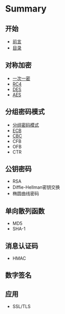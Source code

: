 # Summary

## 开始
* [前言](README.md)
* [目录](SUMMARY.md)

## 对称加密
* [一次一密](docs/chapter-1/一次一密.md)
* [RC4](docs/chapter-1/rc4.md)
* [DES](docs/chapter-1/des.md)
* [AES](docs/chapter-1/aes.md)

## 分组密码模式
* [分组密码模式](docs/chapter-2/分组密码模式.md)
* [ECB](ecb.md)
* [CBC](docs/chapter-2/cbc.md)
* CFB
* OFB
* CTR

## 公钥密码
* RSA
* Diffie-Hellman密钥交换
* 椭圆曲线密码

## 单向散列函数
* MD5
* SHA-1

## 消息认证码
* HMAC

## 数字签名

## 应用
* SSL\/TLS

